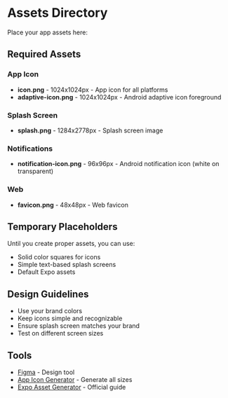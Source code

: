 # Assets Directory

Place your app assets here:

## Required Assets

### App Icon
- **icon.png** - 1024x1024px - App icon for all platforms
- **adaptive-icon.png** - 1024x1024px - Android adaptive icon foreground

### Splash Screen
- **splash.png** - 1284x2778px - Splash screen image

### Notifications
- **notification-icon.png** - 96x96px - Android notification icon (white on transparent)

### Web
- **favicon.png** - 48x48px - Web favicon

## Temporary Placeholders

Until you create proper assets, you can use:
- Solid color squares for icons
- Simple text-based splash screens
- Default Expo assets

## Design Guidelines

- Use your brand colors
- Keep icons simple and recognizable
- Ensure splash screen matches your brand
- Test on different screen sizes

## Tools

- [Figma](https://figma.com) - Design tool
- [App Icon Generator](https://www.appicon.co/) - Generate all sizes
- [Expo Asset Generator](https://docs.expo.dev/guides/app-icons/) - Official guide
